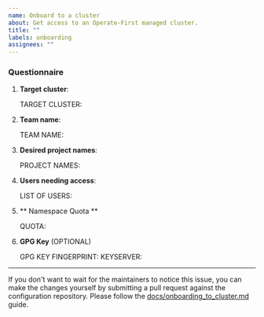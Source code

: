 ```yaml
---
name: Onboard to a cluster
about: Get access to an Operate-First managed cluster.
title: ""
labels: onboarding
assignees: ""
---
```


### Questionnaire

1. **Target cluster**:

    <!--
    Please select a cluster from the list at
    https://github.com/operate-first/apps/tree/master/cluster-scope/overlays/moc#available-clusters
    -->

    TARGET CLUSTER:

2. **Team name**:

    <!--
    Your team name should be a short identifier consisting of lower
    case letters, numbers, and dashes (technically, anything thing
    satisfies [RFC 1123][1]). For example, `widget-research` is a
    valid team name, but `Widget Research` is not, because it contains
    whitespace.

    We will use this name to create an OpenShift `group` for you and
    your team members.

    You need to pick a "team name" whether or not you are requesting
    access for a group of people or an individual.

    [1]: https://kubernetes.io/docs/concepts/overview/working-with-objects/names/#dns-label-names
    -->

    TEAM NAME:

3. **Desired project names**:

    <!--
    Resources in OpenShift are contained in "namespaces" (also called
    "projects"). Unless you request otherwise, we will create a single
    project for you with the same name as your selected team name.

    If you need additional namespaces, or want a project name that
    differs from your team name, please indicate that here. Project
    names have the same requirements as team names.
    -->

    PROJECT NAMES:

4. **Users needing access**:

    <!--
    Please list all users that will require access to the selected cluster.

    Your OpenShift username is the email address associated with the
    Google account you use to log in to the cluster. If you do not
    wish to list email addresses in this issue (which is public), you
    may reach out directly to an operate-first team member to provide
    that information.
    -->

    LIST OF USERS:

5. ** Namespace Quota **

    <!--
    Please pick the resource tier you need for your project from
    this list: https://github.com/operate-first/support/blob/main/docs/quotas.md

    If none of the tiers are applicable, please write "CUSTOM" and
    specify your requirements (CPU/Memory/Storage).
    -->

    QUOTA:

6. **GPG Key** (OPTIONAL)

    <!--
    We store all cluster configuration information in a public git
    repository. Some information, such as email addresses, can be
    considered sensitive.  To keep this information secure, we store
    this information in GPG encrypted files.

    The information about the team members in your `group` will be
    stored in such a file in our configuration repository.  If you or
    your team would like to be able to decrypt your team's encrypted
    OpenShift `group` file then you can provide a GPG key that we will
    include as part of the encryption procedure.

    If you have a GPG key, please provide us with the key fingerprint
    and the name of a keyserver on which it is published.  For
    example:

      GPG KEY FINGERPRINT: 0508677DD04952D06A943D5B4DC4116D360E3276
      KEYSERVER: keys.gnupg.net
    -->

    GPG KEY FINGERPRINT:
    KEYSERVER:

---

If you don't want to wait for the maintainers to notice this issue, you can make the changes yourself by submitting a pull request against the configuration repository. Please follow the [docs/onboarding_to_cluster.md][2] guide.

[2]:https://github.com/operate-first/support/blob/main/docs/onboarding_to_cluster.md
